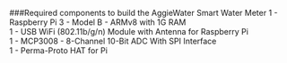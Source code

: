 ###Required components to build the AggieWater Smart Water Meter
1 - Raspberry Pi 3 - Model B - ARMv8 with 1G RAM  
1 - USB WiFi (802.11b/g/n) Module with Antenna for Raspberry Pi  
1 - MCP3008 - 8-Channel 10-Bit ADC With SPI Interface  
1 - Perma-Proto HAT for Pi  

